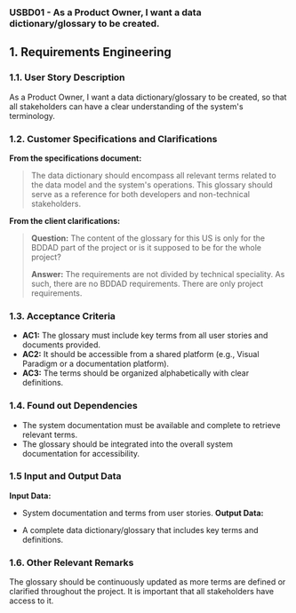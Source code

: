 ### USBD01 - As a Product Owner, I want a data dictionary/glossary to be created.

## 1. Requirements Engineering
###  1.1. User Story Description

As a Product Owner, I want a data dictionary/glossary to be created, so that all stakeholders can have a clear understanding of the system's terminology.

### 1.2. Customer Specifications and Clarifications
**From the specifications document:**

> The data dictionary should encompass all relevant terms related to the data model and the system's operations. This glossary should serve as a reference for both developers and non-technical stakeholders.

**From the client clarifications:**

> **Question:** The content of the glossary for this US is only for the BDDAD part of the project or is it supposed to be for the whole project?
> 
> **Answer:** The requirements are not divided by technical speciality. As such, there are no BDDAD requirements. There are only project requirements.

### 1.3. Acceptance Criteria
* **AC1:** The glossary must include key terms from all user stories and documents provided.
* **AC2:** It should be accessible from a shared platform (e.g., Visual Paradigm or a documentation platform).
* **AC3:** The terms should be organized alphabetically with clear definitions.

### 1.4. Found out Dependencies
* The system documentation must be available and complete to retrieve relevant terms.
* The glossary should be integrated into the overall system documentation for accessibility.
### 1.5 Input and Output Data
**Input Data:**

* System documentation and terms from user stories.
  **Output Data:**

* A complete data dictionary/glossary that includes key terms and definitions.

### 1.6. Other Relevant Remarks
The glossary should be continuously updated as more terms are defined or clarified throughout the project. It is important that all stakeholders have access to it.
